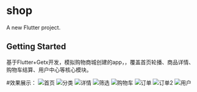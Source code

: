 # shop

A new Flutter project.

## Getting Started

基于Flutter+Getx开发，模拟购物商城创建的app，，覆盖首页轮播、商品详情、购物车结算、用户中心等核心模块。

#效果展示：
![首页](https://github.com/kw282463/xmtest/blob/main/assets/images/showpags/shouye.jpg)
![分类](https://github.com/kw282463/xmtest/blob/main/assets/images/showpags/fenlei.jpg)
![详情](https://github.com/kw282463/xmtest/blob/main/assets/images/showpags/xiangqing.jpg)
![筛选](https://github.com/kw282463/xmtest/blob/main/assets/images/showpags/shaixuan.jpg)
![购物车](https://github.com/kw282463/xmtest/blob/main/assets/images/showpags/car.jpg)
![订单](https://github.com/kw282463/xmtest/blob/main/assets/images/showpags/diangdan.jpg)
![订单2](https://github.com/kw282463/xmtest/blob/main/assets/images/showpags/dingdan.jpg)
![用户](https://github.com/kw282463/xmtest/blob/main/assets/images/showpags/yonghu.jpg)
